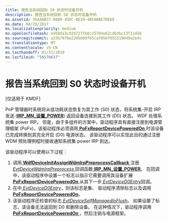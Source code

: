 ```yaml
---
title: 报告当系统回到 S0 状态时设备开机
description: 报告当系统回到 S0 状态时设备开机
ms.assetid: 35A48B37-8000-45DC-8E39-4B58ABE7DE68
ms.date: 04/20/2017
ms.localizationpriority: medium
ms.openlocfilehash: e458da3c929727fb0c15704e62cdb3bc13f11456
ms.sourcegitcommit: a33b7978e22d5bb9f65ca7056f955319049a2e4c
ms.translationtype: MT
ms.contentlocale: zh-CN
ms.lasthandoff: 01/31/2019
ms.locfileid: "56576637"
---
```

# <a name="reporting-device-powered-on-when-system-returns-to-s0"></a>报告当系统回到 S0 状态时设备开机


\[仅适用于 KMDF\]

PnP 管理器时系统将从低功耗状态恢复为其工作 (S0) 状态，将系统集-开启 IRP 发送 ([**IRP\_MN\_设置\_POWER**](https://msdn.microsoft.com/library/windows/hardware/ff551744)) 返回设备连接到其工作 (D0) 状态。 WDF 处理系统集 power IRP。 但是，由于多组件的方案中，驱动程序具有直接注册到电源管理框架 (PoFx)，该驱动程序必须调用[ **PoFxReportDevicePoweredOn** ](https://msdn.microsoft.com/library/windows/hardware/hh439526)时该设备已完成转换到其完全开启 (D0) 电源状态。 该驱动程序可以实现此目的通过注册 WDM 预处理例程时接收通知系统集 power IRP 到达。

该驱动程序可以使用以下过程：

1.  调用[ **WdfDeviceInitAssignWdmIrpPreprocessCallback** ](https://msdn.microsoft.com/library/windows/hardware/ff546043)注册[ *EvtDeviceWdmIrpPreprocess* ](https://msdn.microsoft.com/library/windows/hardware/ff540925)回调函数[ **IRP\_MN\_设置\_POWER**](https://msdn.microsoft.com/library/windows/hardware/ff551744)。 在回调中，该驱动程序中设置一个标志以指示它需要调用其设备扩展[ **PoFxReportDevicePoweredOn** ](https://msdn.microsoft.com/library/windows/hardware/hh439526)从其下一步[ *EvtDeviceD0Entry*](https://msdn.microsoft.com/library/windows/hardware/ff540848)回调。
2.  在中[ *EvtDeviceD0Entry*](https://msdn.microsoft.com/library/windows/hardware/ff540848)，则该标志是集、 驱动程序清除标志以及调用[ **PoFxReportDevicePoweredOn**](https://msdn.microsoft.com/library/windows/hardware/hh439526)。
3.  该驱动程序还检查的标志[ *EvtDeviceSelfManagedIoFlush*](https://msdn.microsoft.com/library/windows/hardware/ff540901)。 如果设置了标志，该设备无法返回到 D0 和删除设备。 在这种情况下，驱动程序调用[ **PoFxReportDevicePoweredOn** ](https://msdn.microsoft.com/library/windows/hardware/hh439526) ，然后注销与电源框架。

 

 





